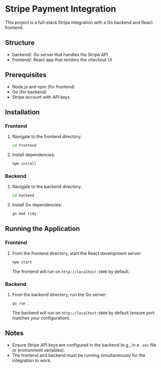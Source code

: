 # Stripe Payment Integration

This project is a full-stack Stripe integration with a Go backend and React frontend.

## Structure
- backend/: Go server that handles the Stripe API
- frontend/: React app that renders the checkout UI

## Prerequisites
- Node.js and npm (for frontend)
- Go (for backend)
- Stripe account with API keys

## Installation

### Frontend
1. Navigate to the frontend directory:
   ```bash
   cd frontend
   ```
2. Install dependencies:
   ```bash
   npm install
   ```

### Backend
1. Navigate to the backend directory:
   ```bash
   cd backend
   ```
2. Install Go dependencies:
   ```bash
   go mod tidy
   ```

## Running the Application

### Frontend
1. From the frontend directory, start the React development server:
   ```bash
   npm start
   ```
   The frontend will run on `http://localhost:3000` by default.

### Backend
1. From the backend directory, run the Go server:
   ```bash
   go run .
   ```
   The backend will run on `http://localhost:8080` by default (ensure port matches your configuration).

## Notes
- Ensure Stripe API keys are configured in the backend (e.g., in a `.env` file or environment variables).
- The frontend and backend must be running simultaneously for the integration to work.
